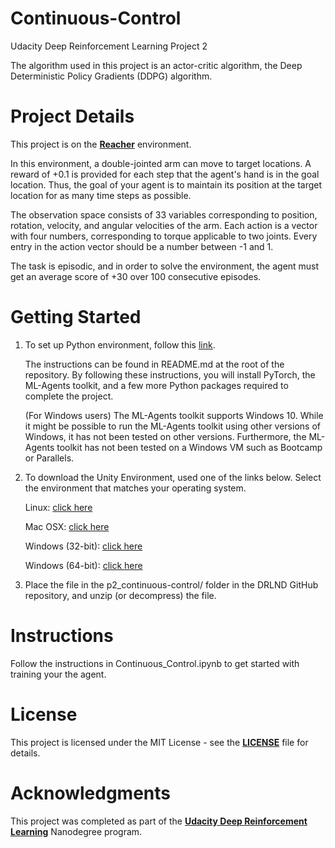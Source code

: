 # Continuous-Control
Udacity Deep Reinforcement Learning Project 2

The algorithm used in this project is an actor-critic algorithm, the Deep Deterministic Policy Gradients (DDPG) algorithm.

# Project Details

This project is on the [**Reacher**](https://github.com/Unity-Technologies/ml-agents/blob/main/docs/Learning-Environment-Examples.md#reacher) environment.

In this environment, a double-jointed arm can move to target locations. A reward of +0.1 is provided for each step that the agent's hand is in the goal location. Thus, the goal of your agent is to maintain its position at the target location for as many time steps as possible.

The observation space consists of 33 variables corresponding to position, rotation, velocity, and angular velocities of the arm. Each action is a vector with four numbers, corresponding to torque applicable to two joints. Every entry in the action vector should be a number between -1 and 1.

The task is episodic, and in order to solve the environment, the agent must get an average score of +30 over 100 consecutive episodes.

# Getting Started

1. To set up Python environment, follow this [link](https://github.com/udacity/deep-reinforcement-learning#dependencies).

    The instructions can be found in README.md at the root of the repository. By following these instructions, you will install PyTorch, the ML-Agents toolkit, and a few more Python packages required to complete the project.

    (For Windows users) The ML-Agents toolkit supports Windows 10. While it might be possible to run the ML-Agents toolkit using other versions of Windows, it has not been tested on other versions. Furthermore, the ML-Agents toolkit has not been tested on a Windows VM such as Bootcamp or Parallels.

2. To download the Unity Environment, used one of the links below. Select the environment that matches your operating system.

    Linux: [click here](https://s3-us-west-1.amazonaws.com/udacity-drlnd/P2/Reacher/one_agent/Reacher_Linux.zip)

    Mac OSX: [click here](https://s3-us-west-1.amazonaws.com/udacity-drlnd/P2/Reacher/one_agent/Reacher.app.zip)

    Windows (32-bit): [click here](https://s3-us-west-1.amazonaws.com/udacity-drlnd/P2/Reacher/one_agent/Reacher_Windows_x86.zip)

    Windows (64-bit): [click here](https://s3-us-west-1.amazonaws.com/udacity-drlnd/P2/Reacher/one_agent/Reacher_Windows_x86_64.zip)

3. Place the file in the p2_continuous-control/ folder in the DRLND GitHub repository, and unzip (or decompress) the file.

# Instructions
Follow the instructions in Continuous_Control.ipynb to get started with training your the agent.

# License
This project is licensed under the MIT License - see the [**LICENSE**](https://opensource.org/license/mit-license-php/) file for details.

# Acknowledgments
This project was completed as part of the [**Udacity Deep Reinforcement Learning**](https://www.udacity.com/course/deep-reinforcement-learning-nanodegree--nd893) Nanodegree program.
